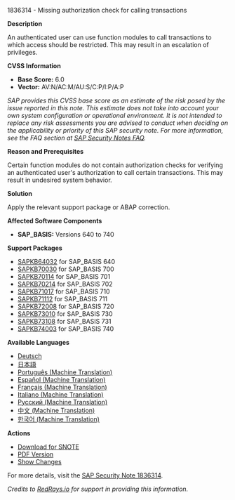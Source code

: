 1836314 - Missing authorization check for calling transactions

**Description**

An authenticated user can use function modules to call transactions to which access should be restricted. This may result in an escalation of privileges.

**CVSS Information**

- **Base Score:** 6.0
- **Vector:** AV:N/AC:M/AU:S/C:P/I:P/A:P

*SAP provides this CVSS base score as an estimate of the risk posed by the issue reported in this note. This estimate does not take into account your own system configuration or operational environment. It is not intended to replace any risk assessments you are advised to conduct when deciding on the applicability or priority of this SAP security note. For more information, see the FAQ section at [SAP Security Notes FAQ](https://service.sap.com/securitynotes/).*

**Reason and Prerequisites**

Certain function modules do not contain authorization checks for verifying an authenticated user's authorization to call certain transactions. This may result in undesired system behavior.

**Solution**

Apply the relevant support package or ABAP correction.

**Affected Software Components**

- **SAP_BASIS:** Versions 640 to 740

**Support Packages**

- [SAPKB64032](https://me.sap.com/supportpackage/SAPKB64032) for SAP_BASIS 640
- [SAPKB70030](https://me.sap.com/supportpackage/SAPKB70030) for SAP_BASIS 700
- [SAPKB70114](https://me.sap.com/supportpackage/SAPKB70114) for SAP_BASIS 701
- [SAPKB70214](https://me.sap.com/supportpackage/SAPKB70214) for SAP_BASIS 702
- [SAPKB71017](https://me.sap.com/supportpackage/SAPKB71017) for SAP_BASIS 710
- [SAPKB71112](https://me.sap.com/supportpackage/SAPKB71112) for SAP_BASIS 711
- [SAPKB72008](https://me.sap.com/supportpackage/SAPKB72008) for SAP_BASIS 720
- [SAPKB73010](https://me.sap.com/supportpackage/SAPKB73010) for SAP_BASIS 730
- [SAPKB73108](https://me.sap.com/supportpackage/SAPKB73108) for SAP_BASIS 731
- [SAPKB74003](https://me.sap.com/supportpackage/SAPKB74003) for SAP_BASIS 740

**Available Languages**

- [Deutsch](https://me.sap.com/notes/0001836314/D) 
- [日本語](https://me.sap.com/notes/0001836314/J) 
- [Português (Machine Translation)](https://me.sap.com/notes/0001836314/P) 
- [Español (Machine Translation)](https://me.sap.com/notes/0001836314/S) 
- [Français (Machine Translation)](https://me.sap.com/notes/0001836314/F) 
- [Italiano (Machine Translation)](https://me.sap.com/notes/0001836314/I) 
- [Русский (Machine Translation)](https://me.sap.com/notes/0001836314/R) 
- [中文 (Machine Translation)](https://me.sap.com/notes/0001836314/1) 
- [한국어 (Machine Translation)](https://me.sap.com/notes/0001836314/3)

**Actions**

- [Download for SNOTE](https://notesdownloads.sap.com/note/0040000010854002017)
- [PDF Version](https://userapps.support.sap.com/sap/support/sfm/notes/print/0001836314?language=en-US&token=EBF250200FEDE105E1D05EE51DD0D901)
- [Show Changes](https://me.sap.com/notesLatestChanges/0001836314/E/diff)

For more details, visit the [SAP Security Note 1836314](https://me.sap.com/notes/0001836314).

*Credits to [RedRays.io](https://redrays.io) for support in providing this information.*